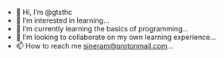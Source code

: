 - 👋 Hi, I’m @gtsthc
- 👀 I’m interested in learning...
- 🌱 I’m currently learning the basics of programming...
- 💞️ I’m looking to collaborate on my own learning experience...
- 📫 How to reach me sineram@protonmail.com...

<!---
gtsthc/gtsthc is a ✨ special ✨ repository because its `README.md` (this file) appears on your GitHub profile.
You can click the Preview link to take a look at your changes.
--->
